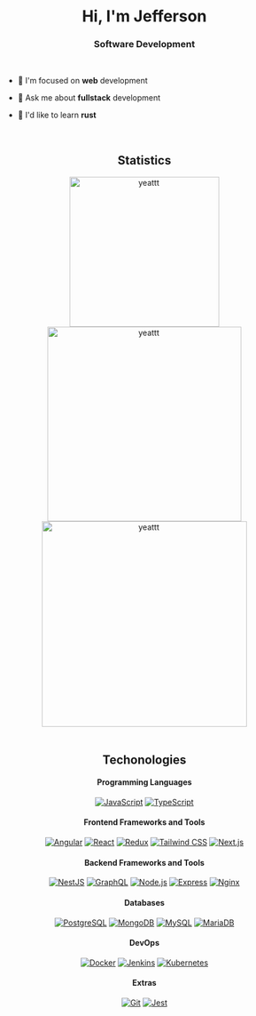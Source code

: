 <h1 align="center">Hi, I'm Jefferson</h1>
<h3 align="center">Software Development</h3>
<br />

- 🔭 I'm focused on **web** development

- 💬 Ask me about **fullstack** development

- 🦀 I'd like to learn **rust**

<br />
<h2 align="center"><strong>Statistics</strong></h2>
<div align="center">
  <img width="270" align="center" src="https://github-readme-stats.vercel.app/api/top-langs?username=yeattt&show_icons=true&hide_border=false&locale=en&layout=compact&theme=discord_old_blurple&bg_color=00000000" alt="yeattt" />
  <img width="350" align="center" src="https://github-readme-stats.vercel.app/api?username=yeattt&show_icons=true&locale=en&hide_border=false&theme=discord_old_blurple&bg_color=00000000" alt="yeattt" />
  <img width="370" align="center" src="https://github-readme-streak-stats.herokuapp.com/?user=yeattt&theme=discord_old_blurple&hide_border=false&background=FFFFFF00" alt="yeattt" />
</div>

<br />
<h2 align="center"><strong>Techonologies</strong></h2>

<h4 align="center"><strong>Programming Languages</strong></h4>

<p align="center">
  <a href="#"><img alt="JavaScript" src="https://img.shields.io/badge/JavaScript-black?logo=javascript&logoColor=EFD91C"></a>
  <a href="#"><img alt="TypeScript" src="https://img.shields.io/badge/TypeScript-black?logo=typescript&logoColor=2E74C1"></a>
</p>

<h4 align="center"><strong>Frontend Frameworks and Tools</strong></h4>

<p align="center">
  <a href="#"><img alt="Angular" src="https://img.shields.io/badge/Angular-black?logo=angular&logoColor=E6239D"></a>
  <a href="#"><img alt="React" src="https://img.shields.io/badge/React-black?logo=react&logoColor=3BB4D5"></a>
  <a href="#"><img alt="Redux" src="https://img.shields.io/badge/Redux-black?logo=redux&logoColor=7248B6"></a>
  <a href="#"><img alt="Tailwind CSS" src="https://img.shields.io/badge/Tailwind_CSS-black?logo=tailwind-css&logoColor=06B0CF"></a>
  <a href="#"><img alt="Next.js" src="https://img.shields.io/badge/Next.js-black?logo=next.js&logoColor=white"></a>
</p>

<h4 align="center"><strong>Backend Frameworks and Tools</strong></h4>

<p align="center">
  <a href="#"><img alt="NestJS" src="https://img.shields.io/badge/NestJS-black?logo=nestjs&logoColor=D9224C"></a>
  <a href="#"><img alt="GraphQL" src="https://img.shields.io/badge/GraphQL-black?logo=graphql&logoColor=DE33A6"></a>
  <a href="#"><img alt="Node.js" src="https://img.shields.io/badge/Node.js-black?logo=node.js&logoColor=3F853D"></a>
  <a href="#"><img alt="Express" src="https://img.shields.io/badge/Express-black?logo=express&logoColor=474747"></a>
  <a href="#"><img alt="Nginx" src="https://img.shields.io/badge/Nginx-black?logo=nginx&logoColor=009137"></a>
</p>

<h4 align="center"><strong>Databases</strong></h4>

<p align="center">
  <a href="#"><img alt="PostgreSQL" src="https://img.shields.io/badge/PostgreSQL-black?logo=postgresql&logoColor=30648D"></a>
  <a href="#"><img alt="MongoDB" src="https://img.shields.io/badge/MongoDB-black?logo=mongodb&logoColor=4fa74B"></a>
  <a href="#"><img alt="MySQL" src="https://img.shields.io/badge/MySQL-black?logo=mysql&logoColor=00738C"></a>
  <a href="#"><img alt="MariaDB" src="https://img.shields.io/badge/MariaDB-black?logo=mariadb&logoColor=BB7357"></a>
</p>

<h4 align="center"><strong>DevOps</strong></h4>

<p align="center">
  <a href="#"><img alt="Docker" src="https://img.shields.io/badge/Docker-black?logo=docker&logoColor=0073F4"></a>
  <a href="#"><img alt="Jenkins" src="https://img.shields.io/badge/Jenkins-black?logo=jenkins&logoColor=F3D6BA"></a>
  <a href="#"><img alt="Kubernetes" src="https://img.shields.io/badge/Kubernetes-black?logo=kubernetes&logoColor=0073F4"></a>
</p>

<h4 align="center"><strong>Extras</strong></h4>

<p align="center">
  <a href="#"><img alt="Git" src="https://img.shields.io/badge/Git-black?logo=git&logoColor=E84D31"></a>
  <a href="#"><img alt="Jest" src="https://img.shields.io/badge/Jest-black?logo=jest&logoColor=944159"></a>
</p>
